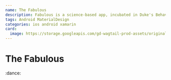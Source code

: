 ```yaml
---
name: The Fabulous
description: Fabulous is a science-based app, incubated in Duke's Behavioral Economics Lab, that will help you build healthy rituals into your life, just like an elite athlete.
tags: Android MaterialDesign
categories: ios android xamarin
card:
  image: https://storage.googleapis.com/gd-wagtail-prod-assets/original_images/material_design_awards_inline_002.jpg
---
```


# The Fabulous

:dance:
